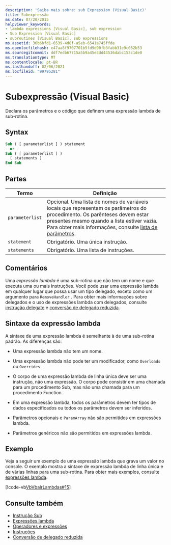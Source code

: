 ```yaml
---
description: 'Saiba mais sobre: sub Expression (Visual Basic)'
title: Subexpressão
ms.date: 07/20/2015
helpviewer_keywords:
- lambda expressions [Visual Basic], sub expression
- Sub Expression [Visual Basic]
- subroutines [Visual Basic], sub expressions
ms.assetid: 36b6bfd1-6539-4d8f-a5eb-6541a745ffde
ms.openlocfilehash: e47aa8f9707701b5fd9d90fb3fabb31e9c052b53
ms.sourcegitcommit: ddf7edb67715a5b9a45e3dd44536dabc153c1de0
ms.translationtype: MT
ms.contentlocale: pt-BR
ms.lasthandoff: 02/06/2021
ms.locfileid: "99795281"
---
```

# <a name="sub-expression-visual-basic"></a>Subexpressão (Visual Basic)

Declara os parâmetros e o código que definem uma expressão lambda de sub-rotina.  
  
## <a name="syntax"></a>Syntax  
  
```vb  
Sub ( [ parameterlist ] ) statement  
- or -  
Sub ( [ parameterlist ] )  
  [ statements ]  
End Sub  
```  
  
## <a name="parts"></a>Partes  
  
|Termo|Definição|  
|---|---|  
|`parameterlist`|Opcional. Uma lista de nomes de variáveis locais que representam os parâmetros do procedimento. Os parênteses devem estar presentes mesmo quando a lista estiver vazia. Para obter mais informações, consulte [lista de parâmetros](../statements/parameter-list.md).|  
|`statement`|Obrigatório. Uma única instrução.|  
|`statements`|Obrigatório. Uma lista de instruções.|  
  
## <a name="remarks"></a>Comentários  

 Uma *expressão lambda* é uma sub-rotina que não tem um nome e que executa uma ou mais instruções. Você pode usar uma expressão lambda em qualquer lugar que possa usar um tipo delegado, exceto como um argumento para `RemoveHandler` . Para obter mais informações sobre delegados e o uso de expressões lambda com delegados, consulte [instrução delegate](../statements/delegate-statement.md) e [conversão de delegado reduzida](../../programming-guide/language-features/delegates/relaxed-delegate-conversion.md).  
  
## <a name="lambda-expression-syntax"></a>Sintaxe da expressão lambda  

 A sintaxe de uma expressão lambda é semelhante à de uma sub-rotina padrão. As diferenças são:  
  
- Uma expressão lambda não tem um nome.  
  
- Uma expressão lambda não pode ter um modificador, como `Overloads` ou `Overrides` .  
  
- O corpo de uma expressão lambda de linha única deve ser uma instrução, não uma expressão. O corpo pode consistir em uma chamada para um procedimento Sub, mas não uma chamada para um procedimento Function.  
  
- Em uma expressão lambda, todos os parâmetros devem ter tipos de dados especificados ou todos os parâmetros devem ser inferidos.  
  
- Parâmetros opcionais e `ParamArray` não são permitidos em expressões lambda.  
  
- Parâmetros genéricos não são permitidos em expressões lambda.  
  
## <a name="example"></a>Exemplo  

 Veja a seguir um exemplo de uma expressão lambda que grava um valor no console. O exemplo mostra a sintaxe de expressão lambda de linha única e de várias linhas para uma sub-rotina. Para obter mais exemplos, consulte [expressões lambda](../../programming-guide/language-features/procedures/lambda-expressions.md).  
  
 [!code-vb[VbVbalrLambdas#15](~/samples/snippets/visualbasic/VS_Snippets_VBCSharp/VbVbalrLambdas/VB/Class1.vb#15)]  
  
## <a name="see-also"></a>Consulte também

- [Instrução Sub](../statements/sub-statement.md)
- [Expressões lambda](../../programming-guide/language-features/procedures/lambda-expressions.md)
- [Operadores e expressões](../../programming-guide/language-features/operators-and-expressions/index.md)
- [Instruções](../../programming-guide/language-features/statements.md)
- [Conversão de delegado reduzida](../../programming-guide/language-features/delegates/relaxed-delegate-conversion.md)
